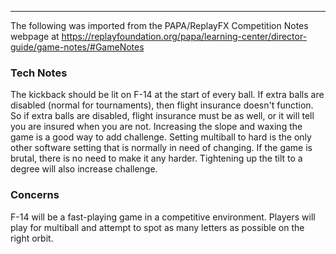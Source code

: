 ***
The following was imported from the PAPA/ReplayFX Competition Notes webpage at https://replayfoundation.org/papa/learning-center/director-guide/game-notes/#GameNotes

### Tech Notes
            
The kickback should be lit on F-14 at the start of every ball. If extra balls are disabled (normal for tournaments), then flight insurance doesn't function. So if extra balls are disabled, flight insurance must be as well, or it will tell you are insured when you are not. Increasing the slope and waxing the game is a good way to add challenge. Setting multiball to hard is the only other software setting that is normally in need of changing. If the game is brutal, there is no need to make it any harder. Tightening up the tilt to a degree will also increase challenge.

### Concerns
            
F-14 will be a fast-playing game in a competitive environment. Players will play for multiball and attempt to spot as many letters as possible on the right orbit.